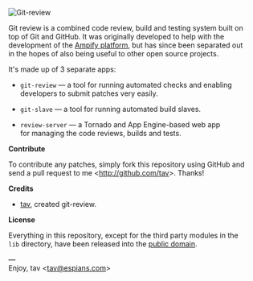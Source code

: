 ![Git-review](https://github.com/tav/git-review/raw/master/review-server/static/logo.png)

Git review is a combined code review, build and testing system built on  
top of Git and GitHub. It was originally developed to help with the  
development of the [Ampify platform], but has since been separated out  
in the hopes of also being useful to other open source projects.

It's made up of 3 separate apps:

* `git-review` — a tool for running automated checks and enabling  
  developers to submit patches very easily.

* `git-slave` — a tool for running automated build slaves.

* `review-server` — a Tornado and App Engine-based web app  
  for managing the code reviews, builds and tests.

**Contribute**

To contribute any patches, simply fork this repository using GitHub and  
send a pull request to me <<http://github.com/tav>>. Thanks!

**Credits**

* [tav], created git-review.

**License**

Everything in this repository, except for the third party modules in the  
`lib` directory, have been released into the [public domain].

—  
Enjoy, tav <<tav@espians.com>>


[Ampify platform]: http://ampify.net
[public domain]: https://github.com/tav/git-review/raw/master/UNLICENSE

[tav]: http://tav.espians.com
